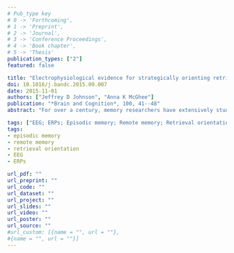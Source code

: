 ```yaml
---
# Pub_type key
# 0 -> 'Forthcoming',
# 1 -> 'Preprint',
# 2 -> 'Journal',
# 3 -> 'Conference Proceedings',
# 4 -> 'Book chapter',
# 5 -> 'Thesis'
publication_types: ["2"]
featured: false

title: "Electrophysiological evidence for strategically orienting retrieval toward the specific age of a memory"
doi: 10.1016/j.bandc.2015.09.007
date: 2015-11-01
authors: ["Jeffrey D Johnson", "Anna K McGhee"]
publication: "*Brain and Cognition*, 100, 41--48"
abstract: "For over a century, memory researchers have extensively studied the differences between retrieving memories that were encoded in the remote past as opposed to recently. Although this work has largely focused on the changes that these memory traces undergo over time, an unexplored issue is whether retrieval attempts and other strategic processes might be differentially oriented in order to effectively access memories of different ages. The current study addressed this issue by instructing participants to retrieve words that were encoded either one week (remote) or about 30 minutes earlier (recent). To maximize the possibility that participants adopted distinct retrieval orientations, separate blocks of the memory test employed exclusion task procedures in which the words from only one encoding period were targeted at a given time, in the face of distractors from the other period. Event-related potentials (ERPs) elicited by correctly-rejected new items were contrasted to minimize confounding effects of retrieval success. The new-item ERPs revealed differences according to the targeted week, such that the ERPs over posterior scalp were more positive-going for the recent compared to remote blocks. Furthermore, using multiple methods, these ERP effects were dissociated from differences in difficulty across the two conditions. The findings provide novel evidence that knowledge about when a memory was initially encoded leads to differences in the adoption of retrieval processing strategies."

tags: ["EEG; ERPs; Episodic memory; Remote memory; Retrieval orientation"]
tags: 
- episodic memory
- remote memory
- retrieval orientation
- EEG
- ERPs

url_pdf: ""
url_preprint: ""
url_code: ""
url_dataset: ""
url_project: ""
url_slides: ""
url_video: ""
url_poster: ""
url_source: ""
#url_custom: [{name = "", url = ""},
#{name = "", url = ""}]
---
```


